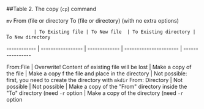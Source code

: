  ##Table 2. The copy (```cp```) command

```mv``` From (file or directory To (file or directory) (with no extra options)

    _         | To Existing file | To New file  | To Existing directory | To New directory

------------ | ----------------- | ------------- | ---------------------- | ----------------

From:File | Overwrite! Content of existing file will be lost | Make a copy of the file | Make a copy f the file and place in the directory | Not possible: first, you need to create the directory with ```mkdir```
From: Directory | Not possible | Not possible | Make a copy of the "From" directory inside the "To" directory (need ```-r``` option | Make a copy of the directory (need ```-r``` option